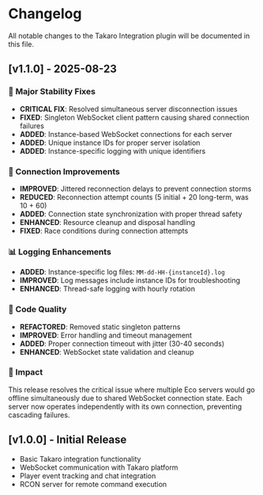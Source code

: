 # Changelog

All notable changes to the Takaro Integration plugin will be documented in this file.

## [v1.1.0] - 2025-08-23

### 🔧 Major Stability Fixes
- **CRITICAL FIX**: Resolved simultaneous server disconnection issues
- **FIXED**: Singleton WebSocket client pattern causing shared connection failures
- **ADDED**: Instance-based WebSocket connections for each server
- **ADDED**: Unique instance IDs for proper server isolation
- **ADDED**: Instance-specific logging with unique identifiers

### 🔄 Connection Improvements
- **IMPROVED**: Jittered reconnection delays to prevent connection storms
- **REDUCED**: Reconnection attempt counts (5 initial + 20 long-term, was 10 + 60)
- **ADDED**: Connection state synchronization with proper thread safety
- **ENHANCED**: Resource cleanup and disposal handling
- **FIXED**: Race conditions during connection attempts

### 📊 Logging Enhancements
- **ADDED**: Instance-specific log files: `MM-dd-HH-{instanceId}.log`
- **IMPROVED**: Log messages include instance IDs for troubleshooting
- **ENHANCED**: Thread-safe logging with hourly rotation

### 🧹 Code Quality
- **REFACTORED**: Removed static singleton patterns
- **IMPROVED**: Error handling and timeout management
- **ADDED**: Proper connection timeout with jitter (30-40 seconds)
- **ENHANCED**: WebSocket state validation and cleanup

### 🎯 Impact
This release resolves the critical issue where multiple Eco servers would go offline simultaneously due to shared WebSocket connection state. Each server now operates independently with its own connection, preventing cascading failures.

## [v1.0.0] - Initial Release
- Basic Takaro integration functionality
- WebSocket communication with Takaro platform
- Player event tracking and chat integration
- RCON server for remote command execution